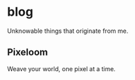 # blog
Unknowable things that originate from me.

## Pixeloom
Weave your world, one pixel at a time.